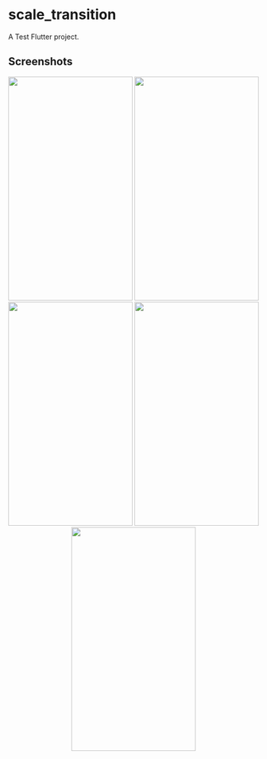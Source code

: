 # scale_transition

A Test Flutter project.

## Screenshots
<p align="center">
  <a style="text-decoration:none" area-label="home page map">
   <img src="https://github.com/filelucker/flutter_scale_transition_animation/assets/25184971/3d444a79-419c-4215-bd0e-0d9bb7db37ed" width="250" height="450" />
  </a>
 <a style="text-decoration:none" area-label="next click">
    <img src="https://github.com/filelucker/flutter_scale_transition_animation/assets/25184971/e69fa1de-2099-47ce-8346-4c0e46fbdfbc" width="250" height="450" />
  </a>
  <a style="text-decoration:none" area-label="next click">
    <img src="https://github.com/filelucker/flutter_scale_transition_animation/assets/25184971/11643ffd-f3dc-4009-966c-6e04a033fb5c" width="250" height="450" />
  </a>
    <a style="text-decoration:none" area-label="next click">
    <img src="https://github.com/filelucker/flutter_scale_transition_animation/assets/25184971/06a70b2a-13f2-441c-b67d-d1e8f0ee6a0c" width="250" height="450" />
  </a>
  <a style="text-decoration:none" area-label="next click">
    <img src="https://github.com/filelucker/flutter_scale_transition_animation/assets/25184971/fea67d2e-f610-452d-a87b-e4de2c509820" width="250" height="450" />
  </a>
</p>

